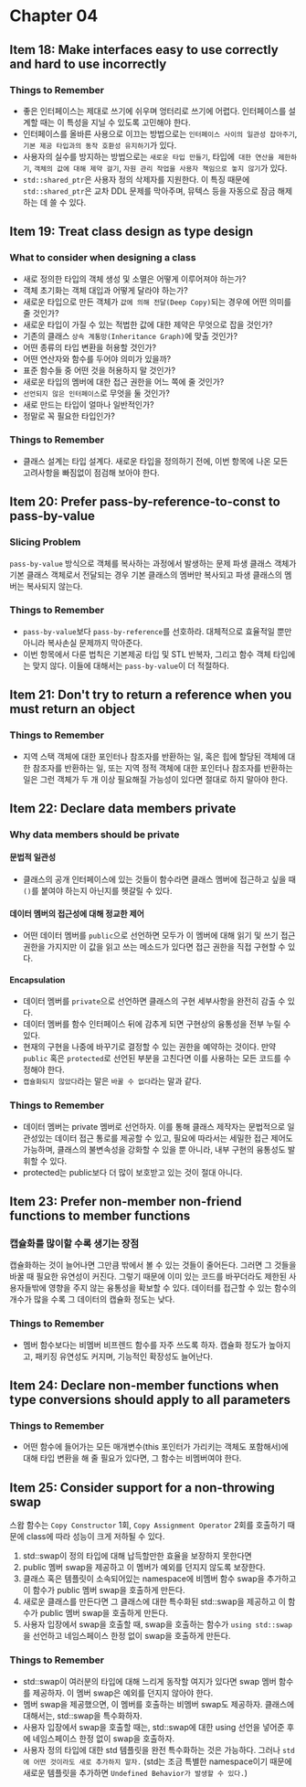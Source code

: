 # Chapter 04

## Item 18: Make interfaces easy to use correctly and hard to use incorrectly

### Things to Remember
- 좋은 인터페이스는 제대로 쓰기에 쉬우며 엉터리로 쓰기에 어렵다. 인터페이스를 설계할 때는 이 특성을 지닐 수 있도록 고민해야 한다.
- 인터페이스를 올바른 사용으로 이끄는 방법으로는 `인터페이스 사이의 일관성 잡아주기`, `기본 제공 타입과의 동작 호환성 유지하기`가 있다.
- 사용자의 실수를 방지하는 방법으로는 `새로운 타입 만들기`, 타입에` 대한 연산을 제한하기`, `객체의 값에 대해 제약 걸기`, `자원 관리 작업을 사용자 책임으로 놓지 않기`가 있다.
- `std::shared_ptr`은 사용자 정의 삭제자를 지원한다. 이 특징 때문에 `std::shared_ptr`은 교차 DDL 문제를 막아주며, 뮤텍스 등을 자동으로 잠금 해제하는 데 쓸 수 있다.

## Item 19: Treat class design as type design

### What to consider when designing a class
- 새로 정의한 타입의 객체 생성 및 소멸은 어떻게 이루어져야 하는가?
- 객체 초기화는 객체 대입과 어떻게 달라야 하는가?
- 새로운 타입으로 만든 객체가 `값에 의해 전달(Deep Copy)`되는 경우에 어떤 의미를 줄 것인가?
- 새로운 타입이 가질 수 있는 적법한 값에 대한 제약은 무엇으로 잡을 것인가?
- 기존의 클래스 `상속 계통망(Inheritance Graph)`에 맞출 것인가?
- 어떤 종류의 타입 변환을 허용할 것인가?
- 어떤 연산자와 함수를 두어야 의미가 있을까?
- 표준 함수들 중 어떤 것을 허용하지 말 것인가?
- 새로운 타입의 멤버에 대한 접근 권한을 어느 쪽에 줄 것인가?
- `선언되지 않은 인터페이스`로 무엇을 둘 것인가?
- 새로 만드는 타입이 얼마나 일반적인가?
- 정말로 꼭 필요한 타입인가?

### Things to Remember
- 클래스 설계는 타입 설계다. 새로운 타입을 정의하기 전에, 이번 항목에 나온 모든 고려사항을 빠짐없이 점검해 보아야 한다.

## Item 20: Prefer pass-by-reference-to-const to pass-by-value

### Slicing Problem
`pass-by-value` 방식으로 객체를 복사하는 과정에서 발생하는 문제
파생 클래스 객체가 기본 클래스 객체로서 전달되는 경우 기본 클래스의 멤버만 복사되고 파생 클래스의 멤버는 복사되지 않는다.

### Things to Remember
- `pass-by-value`보다 `pass-by-reference`를 선호하라. 대체적으로 효율적일 뿐만 아니라 복사손실 문제까지 막아준다.
- 이번 항목에서 다룬 법칙은 기본제공 타입 및 STL 반복자, 그리고 함수 객체 타입에는 맞지 않다. 이들에 대해서는 `pass-by-value`이 더 적절하다.

## Item 21: Don't try to return a reference when you must return an object

### Things to Remember
- 지역 스택 객체에 대한 포인터나 참조자를 반환하는 일, 혹은 힙에 할당된 객체에 대한 참조자를 반환하는 일, 또는 지역 정적 객체에 대한 포인터나 참조자를 반환하는 일은 그런 객체가 두 개 이상 필요해질 가능성이 있다면 절대로 하지 말아야 한다.

## Item 22: Declare data members private

### Why data members should be private

#### 문법적 일관성
- 클래스의 공개 인터페이스에 있는 것들이 함수라면 클래스 멤버에 접근하고 싶을 때 `()`를 붙여야 하는지 아닌지를 헷갈릴 수 있다.

#### 데이터 멤버의 접근성에 대해 정교한 제어
- 어떤 데이터 멤버를 `public`으로 선언하면 모두가 이 멤버에 대해 읽기 및 쓰기 접근 권한을 가지지만 이 값을 읽고 쓰는 메소드가 있다면 접근 권한을 직접 구현할 수 있다.

#### Encapsulation
- 데이터 멤버를 `private`으로 선언하면 클래스의 구현 세부사항을 완전히 감출 수 있다.
- 데이터 멤버를 함수 인터페이스 뒤에 감추게 되면 구현상의 융통성을 전부 누릴 수 있다.
- 현재의 구현을 나중에 바꾸기로 결정할 수 있는 권한을 예약하는 것이다. 만약 `public` 혹은 `protected`로 선언된 부분을 고친다면 이를 사용하는 모든 코드를 수정해야 한다.
- `캡슐화되지 않았다`라는 말은 `바꿀 수 없다`라는 말과 같다.

### Things to Remember
- 데이터 멤버는 private 멤버로 선언하자. 이를 통해 클래스 제작자는 문법적으로 일관성있는 데이터 접근 통로를 제공할 수 있고, 필요에 따라서는 세밀한 접근 제어도 가능하며, 클래스의 불변속성을 강화할 수 있을 뿐 아니라, 내부 구현의 융통성도 발휘할 수 있다.
- protected는 public보다 더 많이 보호받고 있는 것이 절대 아니다.

## Item 23: Prefer non-member non-friend functions to member functions

### 캡슐화를 많이할 수록 생기는 장점
캡슐화하는 것이 늘어나면 그만큼 밖에서 볼 수 있는 것들이 줄어든다.
그러면 그 것들을 바꿀 때 필요한 유연성이 커진다.
그렇기 때문에 이미 있는 코드를 바꾸더라도 제한된 사용자들밖에 영향을 주지 않는 융통성을 확보할 수 있다.
데이터를 접근할 수 있는 함수의 개수가 많을 수록 그 데이터의 캡슐화 정도는 낮다.

### Things to Remember
- 멤버 함수보다는 비멤버 비프렌드 함수를 자주 쓰도록 하자. 캡슐화 정도가 높아지고, 패키징 유연성도 커지며, 기능적인 확장성도 늘어난다.

## Item 24: Declare non-member functions when type conversions should apply to all parameters

### Things to Remember
- 어떤 함수에 들어가는 모든 매개변수(this 포인터가 가리키는 객체도 포함해서)에 대해 타입 변환을 해 줄 필요가 있다면, 그 함수는 비멤버여야 한다.

## Item 25: Consider support for a non-throwing swap
스왑 함수는 `Copy Constructor` 1회, `Copy Assignment Operator` 2회를 호출하기 때문에 class에 따라 성능이 크게 저하될 수 있다.

1. std::swap이 정의 타입에 대해 납득할만한 효율을 보장하지 못한다면
2. public 멤버 swap을 제공하고 이 멤버가 예외를 던지지 않도록 보장한다.
3. 클래스 혹은 템플릿이 소속되어있는 namespace에 비멤버 함수 swap을 추가하고 이 함수가 public 멤버 swap을 호출하게 만든다.
4. 새로운 클래스를 만든다면 그 클래스에 대한 특수화된 std::swap을 제공하고 이 함수가 public 멤버 swap을 호출하게 만든다.
5. 사용자 입장에서 swap을 호출할 때, swap을 호출하는 함수가 `using std::swap`을 선언하고 네임스페이스 한정 없이 swap을 호출하게 만든다.

### Things to Remember
- std::swap이 여러분의 타입에 대해 느리게 동작할 여지가 있다면 swap 멤버 함수를 제공하자. 이 멤버 swap은 예외를 던지지 않아야 한다.
- 멤버 swap을 제공했으면, 이 멤버를 호출하는 비멤버 swap도 제공하자. 클래스에 대해서는, std::swap을 특수화하자.
- 사용자 입장에서 swap을 호출할 때는, std::swap에 대한 using 선언을 넣어준 후에 네임스페이스 한정 없이 swap을 호출하자.
- 사용자 정의 타입에 대한 std 템플릿을 완전 특수화하는 것은 가능하다. 그러나 `std에 어떤 것이라도 새로 추가하지 말자.` (std는 조금 특별한 namespace이기 때문에 새로운 템플릿을 추가하면 `Undefined Behavior가 발생할 수 있다.`)
